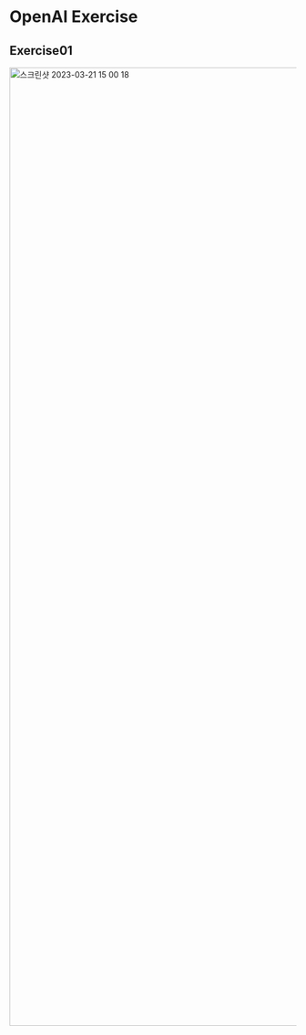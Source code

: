 # OpenAI Exercise

## Exercise01

<img width="1680" alt="스크린샷 2023-03-21 15 00 18" src="https://user-images.githubusercontent.com/76278794/226529240-4f8e130b-fd14-49d1-80a6-e49c3e40175c.png">
